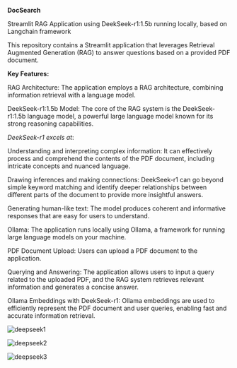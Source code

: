 **DocSearch**

Streamlit RAG Application using DeekSeek-r1:1.5b running locally, based on Langchain framework

This repository contains a Streamlit application that leverages Retrieval Augmented Generation (RAG) to answer questions based on a provided PDF document.

**Key Features:**

RAG Architecture: The application employs a RAG architecture, combining information retrieval with a language model.

DeekSeek-r1:1.5b Model: The core of the RAG system is the DeekSeek-r1:1.5b language model, a powerful large language model known for its strong reasoning capabilities. 

_DeekSeek-r1 excels at_:


Understanding and interpreting complex information: It can effectively process and comprehend the contents of the PDF document, including intricate concepts and nuanced language.

Drawing inferences and making connections: DeekSeek-r1 can go beyond simple keyword matching and identify deeper relationships between different parts of the document to provide more insightful answers.

Generating human-like text: The model produces coherent and informative responses that are easy for users to understand.

Ollama: The application runs locally using Ollama, a framework for running large language models on your machine.

PDF Document Upload: Users can upload a PDF document to the application.

Querying and Answering: The application allows users to input a query related to the uploaded PDF, and the RAG system retrieves relevant information and generates a concise answer.

Ollama Embeddings with DeekSeek-r1: Ollama embeddings are used to efficiently represent the PDF document and user queries, enabling fast and accurate information retrieval.

![deepseek1](https://github.com/user-attachments/assets/2ab8e867-071c-4a28-b0ea-6a4840ed2b53)

![deepseek2](https://github.com/user-attachments/assets/5a3fe337-8530-49dd-b781-56e3abe2d291)

![deepseek3](https://github.com/user-attachments/assets/7957af62-db93-490b-a95b-a89c86b8d405)


